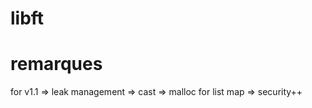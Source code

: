 # libft

remarques
=========
for v1.1
=> leak management
=> cast
=> malloc for list map
=> security++
